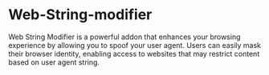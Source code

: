 # Web-String-modifier
Web String Modifier is a powerful addon that enhances your browsing experience by allowing you to spoof your user agent. Users can easily mask their browser identity, enabling access to websites that may restrict content based on user agent string.
